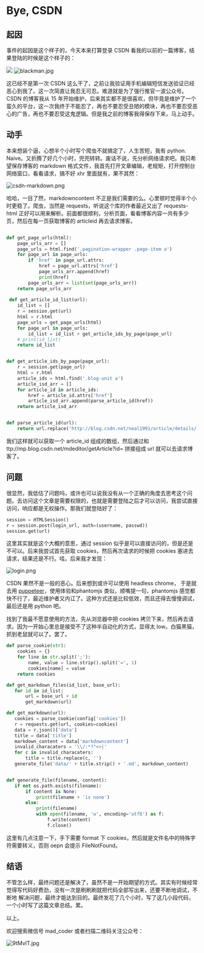 # Bye, CSDN

## 起因

事件的起因是这个样子的，今天本来打算登录 CSDN 看我的以前的一篇博客，结果登陆的时候是这个样子的：

![](http://ozfo4jjxb.bkt.clouddn.com/CSDN.png)
![blackman.jpg](http://ozfo4jjxb.bkt.clouddn.com/blackman.jpg)

这已经不是第一次 CSDN 这么干了，之前让我验证用手机编辑短信发送验证已经恶心到我了。这一次简直让我忍无可忍。难道就是为了强行推官一波公众号。CSDN 的博客我从 15 年开始维护，后来其实都不是很喜欢，但毕竟是维护了一个蛮久的平台，这一次我终于不能忍了，再也不要忍受丑陋的模块，再也不要忍受恶心的广告，再也不要忍受这鬼逻辑。但是我之前的博客我得保存下来，马上动手。

## 动手

本来想装个逼，心想半个小时写个爬虫不就搞定了，人生苦短，我有 python. Naive。又折腾了好几个小时，兜兜转转。废话不说，先分析网络请求吧。我只希望保存博客的 markdown 格式文件，我首先打开文章编辑，老规矩，打开控制台网络窗口，看看请求，搞不好 xhr 里面就有，果不其然：

![csdn-markdown.png](http://ozfo4jjxb.bkt.clouddn.com/csdn-markdown.png)

哈哈，一目了然，markdowncontent 不正是我们需要的么。心里顿时觉得半个小时更稳了。爬虫，当然是 requests，听说这个库的作者最近又出了 requests-html 正好可以用来解析。前面都很顺利，分析页面，看看博客内容一共有多少页，然后在每一页获取博客的 articleid 再去请求博客。

```python

def get_page_urls(html):
    page_urls_arr = []
    page_urls = html.find('.pagination-wrapper .page-item a')
    for page_url in page_urls:
        if 'href' in page_url.attrs:
            href = page_url.attrs['href']
            page_urls_arr.append(href)
            print(href)
        page_urls_arr = list(set(page_urls_arr))
    return page_urls_arr
    
 def get_article_id_list(url):
    id_list = []
    r = session.get(url)
    html = r.html
    page_urls = get_page_urls(html)
    for page_url in page_urls:
        id_list = id_list + get_article_ids_by_page(page_url)
    # print(id_list)
    return id_list


def get_article_ids_by_page(page_url):
    r = session.get(page_url)
    html = r.html
    article_ids = html.find('.blog-unit a')
    article_isd_arr = []
    for article_id in article_ids:
        href = article_id.attrs['href']
        article_isd_arr.append(parse_article_id(href))
    return article_isd_arr


def parse_article_id(url):
    return url.replace('http://blog.csdn.net/neal1991/article/details/', '')
```

我们这样就可以获取一个 article_id 组成的数组，然后通过和 ttp://mp.blog.csdn.net/mdeditor/getArticle?id= 拼接组成 url 就可以去请求博客了。

## 问题
很显然，我低估了问题吗，或许也可以说我没有从一个正确的角度去思考这个问题。去访问这个文章是需要权限的，也就是需要登陆之后才可以访问，我尝试直接访问，响应都是无权操作。那我们就登陆好了：

```python 
session = HTMLSession()
r = session.post(login_url, auth=(username, passwd))
session.get(url)
```

这里其实就是这个大概的意思，通过 session 似乎是可以直接访问的，但是还是不可以。后来我尝试首先获取 cookies，然后再次请求的时候把 cookies 塞进去请求，结果还是不行。哇。后来我才发现：

![login.png](http://ozfo4jjxb.bkt.clouddn.com/login.png)

CSDN 果然不是一般的恶心。后来想到或许可以使用 headless chrome， 于是就去用 [puppeteer](https://github.com/GoogleChrome/puppeteer)，使用体验和phantomjs 类似，顺嘴提一句，phantomjs 感觉都快不行了，最近维护者又内讧了。这种方式还是比较低效，而且还得去慢慢调试，最后还是用 python 吧。

找到了我最不愿意使用的方法，先从浏览器中把 cookies 拷贝下来，然后再去请求。因为一开始心里总是接受不了这种半自动化的方式，显得太 low。白猫黑猫，抓到老鼠就可以了。罢了。

```python
def parse_cookie(str):
    cookies = {}
    for line in str.split(';'):
        name, value = line.strip().split('=', 1)
        cookies[name] = value
    return cookies
 ```
 
 ```python 
 def get_markdown_files(id_list, base_url):
    for id in id_list:
        url = base_url + id
        get_markdown(url)

def get_markdown(url):
    cookies = parse_cookie(config['cookies'])
    r = requests.get(url, cookies=cookies)
    data = r.json()['data']
    title = data['title']
    markdown_content = data['markdowncontent']
    invalid_characaters = '\\/:*?"<>|'
    for c in invalid_characaters:
        title = title.replace(c, '')
    generate_file('data/' + title.strip() + '.md', markdown_content)


def generate_file(filename, content):
    if not os.path.exists(filename):
        if content is None:
            print(filename + 'is none')
        else:
            print(filename)
            with open(filename, 'w', encoding='utf8') as f:
                f.write(content)
                f.close()
 ```
 
 这里有几点注意一下，手下需要 format 下 cookies，然后就是文件名中的特殊字符需要转义，否则 oepn 会提示 FileNotFound。
 
 ## 结语
 不管怎么样，最终问题还是解决了，虽然不是一开始期望的方式。其实有时候经常觉得写代码好费劲，没有一次是刷刷刷就把代码全部写出来，还要不断地调试，不断地  解决问题，最终才能达到目的。最终发花了几个小时，写了这几小段代码，一个小时写了这篇文章总结。累。
 
 以上。
 
欢迎搜索微信号 mad_coder 或者扫描二维码关注公众号：

![9tMvlT.jpg](https://s1.ax1x.com/2018/02/17/9tMvlT.jpg)

 




